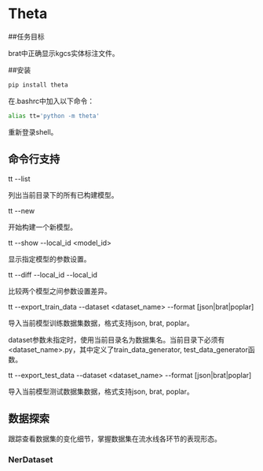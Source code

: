 # Theta



##任务目标

brat中正确显示kgcs实体标注文件。

##安装



```bash
pip install theta
```

在.bashrc中加入以下命令：

```bash
alias tt='python -m theta'
```

重新登录shell。



## 命令行支持



tt --list

列出当前目录下的所有已构建模型。



tt --new

开始构建一个新模型。



tt --show --local_id <model_id>

显示指定模型的参数设置。



tt --diff --local_id <model1> --local_id <mode2>

比较两个模型之间参数设置差异。



tt --export_train_data --dataset <dataset_name> --format [json|brat|poplar] 

导入当前模型训练数据集数据，格式支持json, brat, poplar。

dataset参数未指定时，使用当前目录名为数据集名。当前目录下必须有<dataset_name>.py，其中定义了train_data_generator, test_data_generator函数。



tt --export_test_data --dataset <dataset_name> --format [json|brat|poplar]

导入当前模型测试数据集数据，格式支持json, brat, poplar。





## 数据探索

跟踪查看数据集的变化细节，掌握数据集在流水线各环节的表现形态。

### NerDataset





